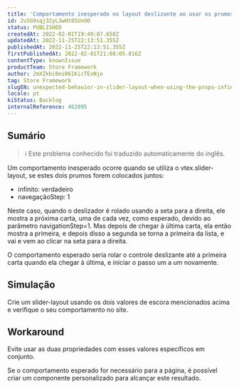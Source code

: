 ```yaml
---
title: 'Comportamento inesperado no layout deslizante ao usar os prumos infinite=true e navigationStep=1'
id: 2uSG9sqj32yL3wHt0SUnOO
status: PUBLISHED
createdAt: 2022-02-01T19:49:07.658Z
updatedAt: 2022-11-25T22:13:51.355Z
publishedAt: 2022-11-25T22:13:51.355Z
firstPublishedAt: 2022-02-01T21:08:05.816Z
contentType: knownIssue
productTeam: Store Framework
author: 2mXZkbi0oi061KicTExNjo
tag: Store Framework
slugEN: unexpected-behavior-in-slider-layout-when-using-the-props-infinitetrue-and-navigationstep1
locale: pt
kiStatus: Backlog
internalReference: 462895
---
```


## Sumário

>ℹ️ Este problema conhecido foi traduzido automaticamente do inglês.


Um comportamento inesperado ocorre quando se utiliza o vtex.slider-layout, se estes dois prumos forem colocados juntos:


- infinito: verdadeiro
- navegaçãoStep: 1

Neste caso, quando o deslizador é rolado usando a seta para a direita, ele mostra a próxima carta, uma de cada vez, como esperado, devido ao parâmetro navigationStep=1. Mas depois de chegar à última carta, ela então mostra a primeira, e depois disso a segunda se torna a primeira da lista, e vai e vem ao clicar na seta para a direita.

O comportamento esperado seria rolar o controle deslizante até a primeira carta quando ela chegar à última, e iniciar o passo um a um novamente.



## Simulação


Crie um slider-layout usando os dois valores de escora mencionados acima e verifique o seu comportamento no site.



## Workaround


Evite usar as duas propriedades com esses valores específicos em conjunto.

Se o comportamento esperado for necessário para a página, é possível criar um componente personalizado para alcançar este resultado.

